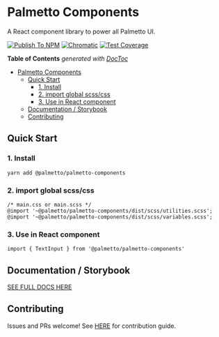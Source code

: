 # Palmetto Components
A React component library to power all Palmetto UI.  

[![Publish To NPM](https://github.com/palmetto/palmetto-components/workflows/Publish%20To%20NPM/badge.svg)](https://github.com/palmetto/palmetto-components/actions?query=workflow%3A%22Publish+To+NPM%22)
[![Chromatic](https://github.com/palmetto/palmetto-components/workflows/Chromatic/badge.svg?branch=master)](https://github.com/palmetto/palmetto-components/actions?query=workflow%3AChromatic)
[![Test Coverage](https://api.codeclimate.com/v1/badges/e61e897623b87d91d155/test_coverage)](https://codeclimate.com/github/palmetto/palmetto-components/test_coverage)

<!-- START doctoc generated TOC please keep comment here to allow auto update -->
<!-- DON'T EDIT THIS SECTION, INSTEAD RE-RUN doctoc TO UPDATE -->
**Table of Contents**  *generated with [DocToc](https://github.com/thlorenz/doctoc)*

- [Palmetto Components](#palmetto-components)
  - [Quick Start](#quick-start)
    - [1. Install](#1-install)
    - [2. import global scss/css](#2-import-global-scsscss)
    - [3. Use in React component](#3-use-in-react-component)
  - [Documentation / Storybook](#documentation--storybook)
  - [Contributing](#contributing)

<!-- END doctoc generated TOC please keep comment here to allow auto update -->

## Quick Start

### 1. Install
`yarn add @palmetto/palmetto-components`

### 2. import global scss/css
```
/* main.css or main.scss */
@import '~@palmetto/palmetto-components/dist/scss/utilities.scss';
@import '~@palmetto/palmetto-components/dist/scss/variables.scss';
```

### 3. Use in React component
`import { TextInput } from '@palmetto/palmetto-components'`


## Documentation / Storybook
[SEE FULL DOCS HERE](https://master--5ed9214b642dc10022b50a2d.chromatic.com)

## Contributing
Issues and PRs welcome! See [HERE](https://github.com/palmetto/palmetto-components/blob/develop/.github/CONTRIBUTING.md) for contribution guide.




